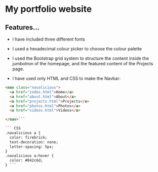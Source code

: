 

# My portfolio website

## Features...


* I have included three different fonts
* I used a hexadecimal colour picker to choose the colour palette
* I used the Bootstrap grid system to structure the content inside the jumbotron of the homepage, and the featured content of the Projects page.

* I have used only HTML and CSS to make the Navbar:

```HTML
<nav class="navalicious">
  <a href="index.html">Home</a>
  <a href="about.html">About</a>
  <a href="projects.html">Projects</a>
  <a href="photos.html">Photos</a>
  <a href="videos.html">Videos</a>

</nav>```

``` CSS
.navalicious a {
  color: firebrick;
  text-decoration: none;
  letter-spacing: 5px;
}
.navalicious a:hover {
  color: #042c6d;
} ```


